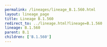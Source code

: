 ```yaml
---
permalink: /lineages/lineage_B.1.560.html
layout: lineage_page
title: Lineage B.1.560
redirect_to: ../lineage.html?lineage=B.1.560
lineage: B.1.560
parent: B.1
children: ['B.1.560']
---
```

